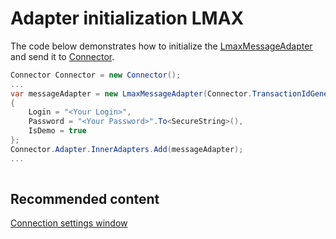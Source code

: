 # Adapter initialization LMAX

The code below demonstrates how to initialize the [LmaxMessageAdapter](../api/StockSharp.LMAX.LmaxMessageAdapter.html) and send it to [Connector](../api/StockSharp.Algo.Connector.html).

```cs
Connector Connector = new Connector();				
...				
var messageAdapter = new LmaxMessageAdapter(Connector.TransactionIdGenerator)
{
    Login = "<Your Login>",
    Password = "<Your Password>".To<SecureString>(),
    IsDemo = true
};
Connector.Adapter.InnerAdapters.Add(messageAdapter);
...	
							
```

## Recommended content

[Connection settings window](API_UI_ConnectorWindow.md)

